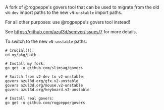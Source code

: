 A fork of @rogpeppe's govers tool that can be used to migrate from the old `vN-dev` import paths to the new `vN-unstable` import paths.

For all other purposes: use @rogpeppe's govers tool instead!

See https://github.com/azul3d/semver/issues/7 for more details.

To switch to the new `vN-unstable` paths:

```
# Crucial(!):
cd my/pkg/path

# Install my fork:
go get -u github.com/slimsag/govers

# Switch from v2-dev to v2-unstable:
govers azul3d.org/gfx.v2-unstable
govers azul3d.org/mouse.v2-unstable
govers azul3d.org/keyboard.v2-unstable

# Install real govers:
go get -u github.com/rogpeppe/govers
```
